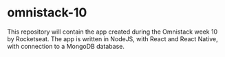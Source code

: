 # omnistack-10

This repository will contain the app created during the Omnistack week 10 by Rocketseat. The app is written in NodeJS, with React and React Native, with connection to a MongoDB database.

